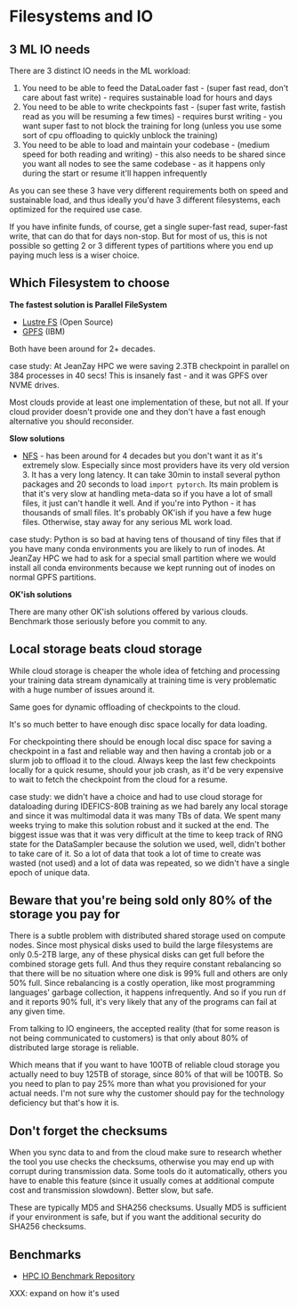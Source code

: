# Filesystems and IO

## 3 ML IO needs

There are 3 distinct IO needs in the ML workload:

1. You need to be able to feed the DataLoader fast - (super fast read, don't care about fast write) - requires sustainable load for hours and days
2. You need to be able to write checkpoints fast - (super fast write, fastish read as you will be resuming a few times) - requires burst writing - you want super fast to not block the training for long (unless you use some sort of cpu offloading to quickly unblock the training)
3. You need to be able to load and maintain your codebase - (medium speed for both reading and writing) - this also needs to be shared since you want all nodes to see the same codebase - as it happens only during the start or resume it'll happen infrequently

As you can see these 3 have very different requirements both on speed and sustainable load, and thus ideally you'd have 3 different filesystems, each optimized for the required use case.

If you have infinite funds, of course, get a single super-fast read, super-fast write, that can do that for days non-stop. But for most of us, this is not possible so getting 2 or 3 different types of partitions where you end up paying much less is a wiser choice.


## Which Filesystem to choose

**The fastest solution is Parallel FileSystem**

- [Lustre FS](https://www.lustre.org/) (Open Source)
- [GPFS](https://en.wikipedia.org/wiki/GPFS) (IBM)

Both have been around for 2+ decades.

case study: At JeanZay HPC we were saving 2.3TB checkpoint in parallel on 384 processes in 40 secs! This is insanely fast - and it was GPFS over NVME drives.

Most clouds provide at least one implementation of these, but not all. If your cloud provider doesn't provide one and they don't have a fast enough alternative you should reconsider.

**Slow solutions**

- [NFS](https://en.wikipedia.org/wiki/Network_File_System) - has been around for 4 decades but you don't want it as it's extremely slow. Especially since most providers have its very old version 3. It has a very long latency. It can take 30min to install several python packages and 20 seconds to load `import pytorch`. Its main problem is that it's very slow at handling meta-data so if you have a lot of small files, it just can't handle it well. And if you're into Python - it has thousands of small files. It's probably OK'ish if you have a few huge files. Otherwise, stay away for any serious ML work load.

case study: Python is so bad at having tens of thousand of tiny files that if you have many conda environments you are likely to run of inodes. At JeanZay HPC we had to ask for a special small partition where we would install all conda environments because we kept running out of inodes on normal GPFS partitions.

**OK'ish solutions**

There are many other OK'ish solutions offered by various clouds. Benchmark those seriously before you commit to any.


## Local storage beats cloud storage

While cloud storage is cheaper the whole idea of fetching and processing your training data stream dynamically at training time is very problematic with a huge number of issues around it.

Same goes for dynamic offloading of checkpoints to the cloud.

It's so much better to have enough disc space locally for data loading.

For checkpointing there should be enough local disc space for saving a checkpoint in a fast and reliable way and then having a crontab job or a slurm job to offload it to the cloud. Always keep the last few checkpoints locally for a quick resume, should your job crash, as it'd be very expensive to wait to fetch the checkpoint from the cloud for a resume.

case study: we didn't have a choice and had to use cloud storage for dataloading during IDEFICS-80B training as we had barely any local storage and since it was multimodal data it was many TBs of data. We spent many weeks trying to make this solution robust and it sucked at the end. The biggest issue was that it was very difficult at the time to keep track of RNG state for the DataSampler because the solution we used, well, didn't bother to take care of it. So a lot of data that took a lot of time to create was wasted (not used) and a lot of data was repeated, so we didn't have a single epoch of unique data.


## Beware that you're being sold only 80% of the storage you pay for

There is a subtle problem with distributed shared storage used on compute nodes. Since most physical disks used to build the large filesystems are only 0.5-2TB large, any of these physical disks can get full before the combined storage gets full. And thus they require constant rebalancing so that there will be no situation where one disk is 99% full and others are only 50% full. Since rebalancing is a costly operation, like most programming languages' garbage collection, it happens infrequently. And so if you run `df` and it reports 90% full, it's very likely that any of the programs can fail at any given time.

From talking to IO engineers, the accepted reality (that for some reason is not being communicated to customers) is that only about 80% of distributed large storage is reliable.

Which means that if you want to have 100TB of reliable cloud storage you actually need to buy 125TB of storage, since 80% of that will be 100TB. So you need to plan to pay 25% more than what you provisioned for your actual needs. I'm not sure why the customer should pay for the technology deficiency but that's how it is.

## Don't forget the checksums

When you sync data to and from the cloud make sure to research whether the tool you use checks the checksums, otherwise you may end up with corrupt during transmission data. Some tools do it automatically, others you have to enable this feature (since it usually comes at additional compute cost and transmission slowdown). Better slow, but safe.

These are typically MD5 and SHA256 checksums. Usually MD5 is sufficient if your environment is safe, but if you want the additional security do SHA256 checksums.

## Benchmarks

- [HPC IO Benchmark Repository](https://github.com/hpc/ior)

XXX: expand on how it's used
